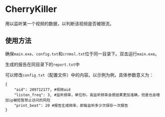 # CherryKiller
用以监听某一个视频的数据，以判断该视频是否被限流。

## 使用方法
确保`main.exe`、`config.txt`和`crnmsl.txt`位于同一目录下。双击运行`main.exe`。

生成的报告在同目录下的`report.txt`中

可以修改`config.txt`（配置文件）中的内容。以示例为例，具体参数意义为：
```
{
	"aid": 209712177, #视频aid
	"listen_freq": 3, #监听频率，单位秒。高监听频率会使结果更加准确，但是也会增加ip被短暂禁止访问的风险
	"print_beat": 20 #报告生成频率，即每监听多少次保存一次报告
}
```
